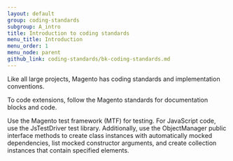 ```yaml
---
layout: default
group: coding-standards
subgroup: A_intro
title: Introduction to coding standards
menu_title: Introduction
menu_order: 1
menu_node: parent
github_link: coding-standards/bk-coding-standards.md
---
```


<p>Like all large projects, Magento has coding standards and implementation conventions.</p>

<p>To code extensions, follow the Magento standards for documentation blocks and code.</p>
<p>Use the Magento test framework (MTF) for testing. For JavaScript code, use the JsTestDriver test library. Additionally, use the ObjectManager public interface methods to create class instances with automatically mocked dependencies, list mocked constructor arguments, and create collection instances that contain specified elements.</p>




